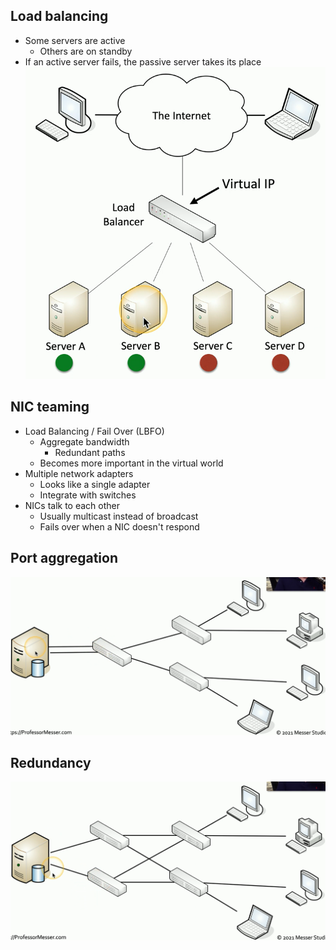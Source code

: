 ## Load balancing
- Some servers are active
	- Others are on standby
- If an active server fails, the passive server takes its place
![](../Images/240509-12.png)
## NIC teaming
- Load Balancing / Fail Over (LBFO)
	- Aggregate bandwidth
		- Redundant paths
	- Becomes more important in the virtual world
- Multiple network adapters
	- Looks like a single adapter
	- Integrate with switches
- NICs talk to each other
	- Usually multicast instead of broadcast
	- Fails over when a NIC doesn't respond

## Port aggregation
![](../Images/240509-13.png)
## Redundancy
![](../Images/240509-14.png)

